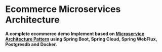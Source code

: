 # Ecommerce Microservices Architecture

**A complete ecommerce demo
Implement based on [Microservice Architecture Pattern](http://martinfowler.com/microservices/) using Spring Boot, Spring Cloud, Spring WebFlux, Postgresdb and Docker.**